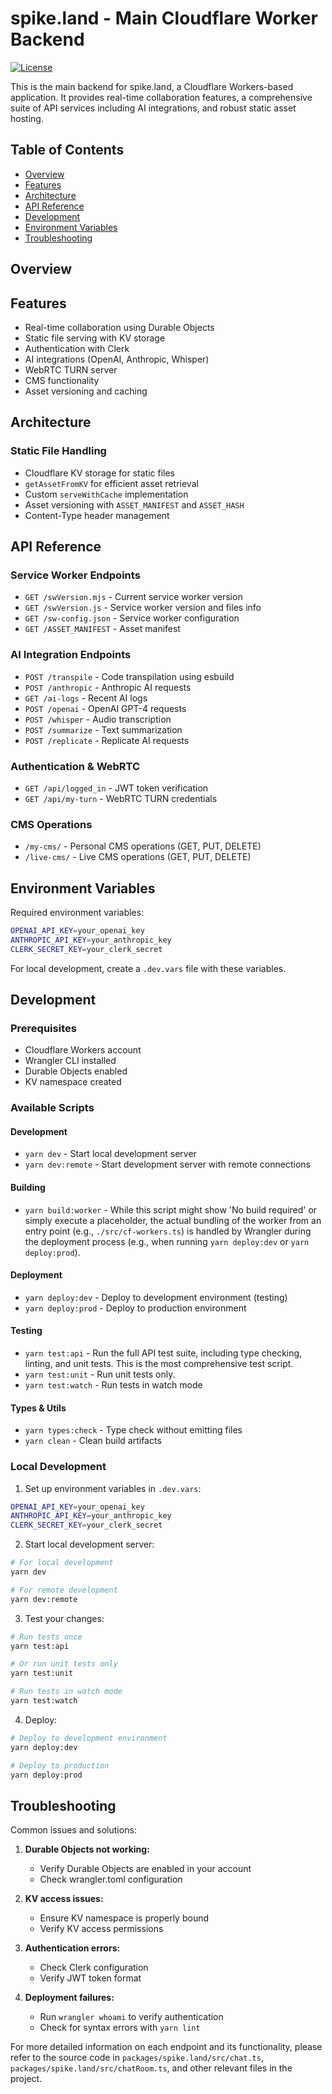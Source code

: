 # spike.land - Main Cloudflare Worker Backend

[![License](https://img.shields.io/badge/license-BSD--3--Clause-blue.svg)](../../LICENSE.md)

This is the main backend for spike.land, a Cloudflare Workers-based application. It provides real-time collaboration features, a comprehensive suite of API services including AI integrations, and robust static asset hosting.

## Table of Contents

- [Overview](#overview)
- [Features](#features)
- [Architecture](#architecture)
- [API Reference](#api-reference)
- [Development](#development)
- [Environment Variables](#environment-variables)
- [Troubleshooting](#troubleshooting)

## Overview

## Features

- Real-time collaboration using Durable Objects
- Static file serving with KV storage
- Authentication with Clerk
- AI integrations (OpenAI, Anthropic, Whisper)
- WebRTC TURN server
- CMS functionality
- Asset versioning and caching

## Architecture

### Static File Handling

- Cloudflare KV storage for static files
- `getAssetFromKV` for efficient asset retrieval
- Custom `serveWithCache` implementation
- Asset versioning with `ASSET_MANIFEST` and `ASSET_HASH`
- Content-Type header management

## API Reference

### Service Worker Endpoints

- `GET /swVersion.mjs` - Current service worker version
- `GET /swVersion.js` - Service worker version and files info
- `GET /sw-config.json` - Service worker configuration
- `GET /ASSET_MANIFEST` - Asset manifest

### AI Integration Endpoints

- `POST /transpile` - Code transpilation using esbuild
- `POST /anthropic` - Anthropic AI requests
- `GET /ai-logs` - Recent AI logs
- `POST /openai` - OpenAI GPT-4 requests
- `POST /whisper` - Audio transcription
- `POST /summarize` - Text summarization
- `POST /replicate` - Replicate AI requests

### Authentication & WebRTC

- `GET /api/logged_in` - JWT token verification
- `GET /api/my-turn` - WebRTC TURN credentials

### CMS Operations

- `/my-cms/` - Personal CMS operations (GET, PUT, DELETE)
- `/live-cms/` - Live CMS operations (GET, PUT, DELETE)

## Environment Variables

Required environment variables:

```bash
OPENAI_API_KEY=your_openai_key
ANTHROPIC_API_KEY=your_anthropic_key
CLERK_SECRET_KEY=your_clerk_secret
```

For local development, create a `.dev.vars` file with these variables.

## Development

### Prerequisites

- Cloudflare Workers account
- Wrangler CLI installed
- Durable Objects enabled
- KV namespace created

### Available Scripts

#### Development

- `yarn dev` - Start local development server
- `yarn dev:remote` - Start development server with remote connections

#### Building

- `yarn build:worker` - While this script might show 'No build required' or simply execute a placeholder, the actual bundling of the worker from an entry point (e.g., `./src/cf-workers.ts`) is handled by Wrangler during the deployment process (e.g., when running `yarn deploy:dev` or `yarn deploy:prod`).

#### Deployment

- `yarn deploy:dev` - Deploy to development environment (testing)
- `yarn deploy:prod` - Deploy to production environment

#### Testing

- `yarn test:api` - Run the full API test suite, including type checking, linting, and unit tests. This is the most comprehensive test script.
- `yarn test:unit` - Run unit tests only.
- `yarn test:watch` - Run tests in watch mode

#### Types & Utils

- `yarn types:check` - Type check without emitting files
- `yarn clean` - Clean build artifacts

### Local Development

1. Set up environment variables in `.dev.vars`:

```bash
OPENAI_API_KEY=your_openai_key
ANTHROPIC_API_KEY=your_anthropic_key
CLERK_SECRET_KEY=your_clerk_secret
```

2. Start local development server:

```bash
# For local development
yarn dev

# For remote development
yarn dev:remote
```

3. Test your changes:

```bash
# Run tests once
yarn test:api

# Or run unit tests only
yarn test:unit

# Run tests in watch mode
yarn test:watch
```

4. Deploy:

```bash
# Deploy to development environment
yarn deploy:dev

# Deploy to production
yarn deploy:prod
```

## Troubleshooting

Common issues and solutions:

1. **Durable Objects not working:**
   - Verify Durable Objects are enabled in your account
   - Check wrangler.toml configuration

2. **KV access issues:**
   - Ensure KV namespace is properly bound
   - Verify KV access permissions

3. **Authentication errors:**
   - Check Clerk configuration
   - Verify JWT token format

4. **Deployment failures:**
   - Run `wrangler whoami` to verify authentication
   - Check for syntax errors with `yarn lint`

For more detailed information on each endpoint and its functionality, please
refer to the source code in `packages/spike.land/src/chat.ts`,
`packages/spike.land/src/chatRoom.ts`, and other relevant files in the project.
